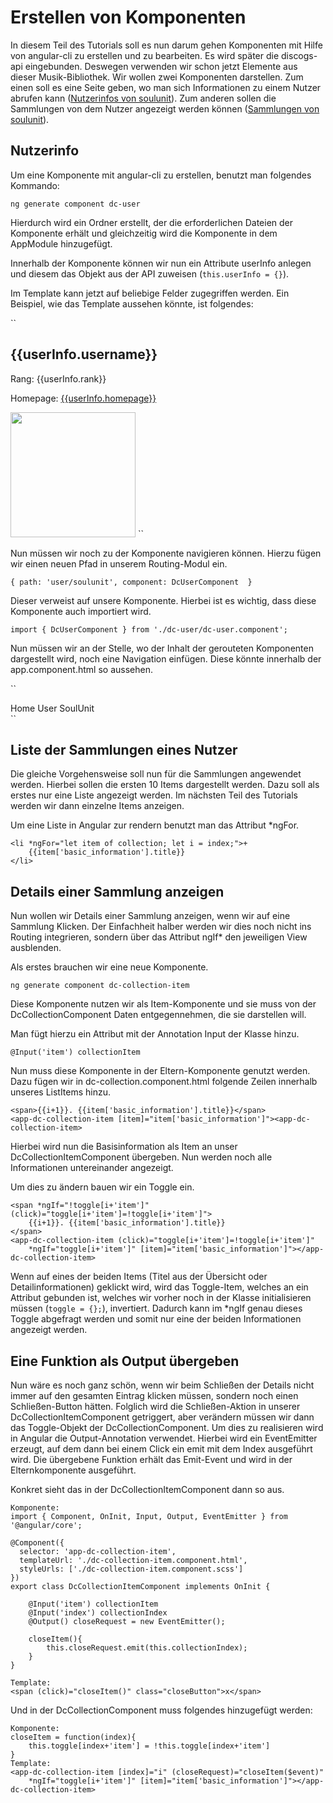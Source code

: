 # Erstellen von Komponenten

In diesem Teil des Tutorials soll es nun darum gehen Komponenten mit Hilfe von angular-cli zu erstellen und zu bearbeiten.
Es wird später die discogs-api eingebunden. Deswegen verwenden wir schon jetzt Elemente aus dieser Musik-Bibliothek. Wir wollen zwei Komponenten darstellen. Zum einen soll es eine Seite geben, wo man sich Informationen zu einem Nutzer abrufen kann
([Nutzerinfos von soulunit](https://api.discogs.com/users/soulunit)). Zum anderen sollen die Sammlungen von dem Nutzer angezeigt werden können ([Sammlungen von soulunit](https://api.discogs.com/users/soulunit/collection)).

## Nutzerinfo

Um eine Komponente mit angular-cli zu erstellen, benutzt man folgendes Kommando:

`ng generate component dc-user`

Hierdurch wird ein Ordner erstellt, der die erforderlichen Dateien der Komponente erhält und gleichzeitig wird die Komponente in dem AppModule hinzugefügt.

Innerhalb der Komponente können wir nun ein Attribute userInfo anlegen und diesem das Objekt aus der API zuweisen (`this.userInfo = {}`). 

Im Template kann jetzt auf beliebige Felder zugegriffen werden. Ein Beispiel, wie das Template aussehen könnte, ist folgendes:

``
<h2>{{userInfo.username}}</h2>
<p>
  Rang: {{userInfo.rank}}
</p>
<p>
  Homepage: <a href="{{userInfo.homepage}}">{{userInfo.homepage}}</a>
</p>
<img height="200" width="200" src="{{userInfo.avatar_url}}"> 
``

Nun müssen wir noch zu der Komponente navigieren können. Hierzu fügen wir einen neuen Pfad in unserem Routing-Modul ein.

``
    {
        path: 'user/soulunit',
        component: DcUserComponent 
    }
``

Dieser verweist auf unsere Komponente. Hierbei ist es wichtig, dass diese Komponente auch importiert wird.

`import { DcUserComponent } from './dc-user/dc-user.component';`

Nun müssen wir an der Stelle, wo der Inhalt der gerouteten Komponenten dargestellt wird, noch eine Navigation einfügen. Diese könnte innerhalb der app.component.html so aussehen.

``
<nav>
    <a routerLink="/discogs" routerLinkActive="active">Home</a>
    <a routerLink="/user/soulunit" routerLinkActive="active">User SoulUnit</a>
</nav>
<router-outlet></router-outlet>
``

## Liste der Sammlungen eines Nutzer

Die gleiche Vorgehensweise soll nun für die Sammlungen angewendet werden. Hierbei sollen die ersten 10 Items dargestellt werden. Dazu soll als erstes nur eine Liste angezeigt werden. Im nächsten Teil des Tutorials werden wir dann einzelne Items anzeigen.

Um eine Liste in Angular zur rendern benutzt man das Attribut *ngFor.

```
<li *ngFor="let item of collection; let i = index;">+
    {{item['basic_information'].title}}
</li>
```

## Details einer Sammlung anzeigen

Nun wollen wir Details einer Sammlung anzeigen, wenn wir auf eine Sammlung Klicken. Der Einfachheit halber werden wir dies noch nicht ins Routing integrieren, sondern über das Attribut ngIf* den jeweiligen View ausblenden.

Als erstes brauchen wir eine neue Komponente.

`ng generate component dc-collection-item`

Diese Komponente nutzen wir als Item-Komponente und sie muss von der DcCollectionComponent Daten entgegennehmen, die sie darstellen will.

Man fügt hierzu ein Attribut mit der Annotation Input der Klasse hinzu.

`@Input('item') collectionItem`

Nun muss diese Komponente in der Eltern-Komponente genutzt werden. Dazu fügen wir in dc-collection.component.html folgende Zeilen innerhalb unseres ListItems hinzu.

```
<span>{{i+1}}. {{item['basic_information'].title}}</span>
<app-dc-collection-item [item]="item['basic_information']"><app-dc-collection-item>
```

Hierbei wird nun die Basisinformation als Item an unser DcCollectionItemComponent übergeben. Nun werden noch alle Informationen untereinander angezeigt.

Um dies zu ändern bauen wir ein Toggle ein.

```
<span *ngIf="!toggle[i+'item']" (click)="toggle[i+'item']=!toggle[i+'item']">
    {{i+1}}. {{item['basic_information'].title}}
</span>
<app-dc-collection-item (click)="toggle[i+'item']=!toggle[i+'item']" 
    *ngIf="toggle[i+'item']" [item]="item['basic_information']"></app-dc-collection-item>
```

Wenn auf eines der beiden Items (Titel aus der Übersicht oder Detailinformationen) geklickt wird, wird das Toggle-Item, welches an ein Attribut gebunden ist, welches wir vorher noch in der Klasse initialisieren müssen (`toggle = {};`), invertiert. Dadurch kann im *ngIf genau dieses Toggle abgefragt werden und somit nur eine der beiden Informationen angezeigt werden.

## Eine Funktion als Output übergeben

Nun wäre es noch ganz schön, wenn wir beim Schließen der Details nicht immer auf den gesamten Eintrag klicken müssen, sondern noch einen Schließen-Button hätten. Folglich wird die Schließen-Aktion in unserer DcCollectionItemComponent getriggert, aber verändern müssen wir dann das Toggle-Objekt der DcCollectionComponent. Um dies zu realisieren wird in Angular die Output-Annotation verwendet. Hierbei wird ein EventEmitter erzeugt, auf dem dann bei einem Click ein emit mit dem Index ausgeführt wird.
Die übergebene Funktion erhält das Emit-Event und wird in der Elternkomponente ausgeführt.

Konkret sieht das in der DcCollectionItemComponent dann so aus.

```
Komponente:
import { Component, OnInit, Input, Output, EventEmitter } from '@angular/core';

@Component({
  selector: 'app-dc-collection-item',
  templateUrl: './dc-collection-item.component.html',
  styleUrls: ['./dc-collection-item.component.scss']
})
export class DcCollectionItemComponent implements OnInit {

    @Input('item') collectionItem
    @Input('index') collectionIndex
    @Output() closeRequest = new EventEmitter();

    closeItem(){
        this.closeRequest.emit(this.collectionIndex);
    }
}

Template:
<span (click)="closeItem()" class="closeButton">x</span>
```

Und in der DcCollectionComponent muss folgendes hinzugefügt werden:

```
Komponente:
closeItem = function(index){
    this.toggle[index+'item'] = !this.toggle[index+'item']
}
Template:
<app-dc-collection-item [index]="i" (closeRequest)="closeItem($event)"
    *ngIf="toggle[i+'item']" [item]="item['basic_information']"></app-dc-collection-item>
```